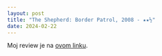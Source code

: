 ```yaml
---
layout: post
title: "The Shepherd: Border Patrol, 2008 - ★★½"
date: 2024-02-22
---
```


Moj review je na [ovom linku](https://letterboxd.com/pavlesap/film/the-shepherd-border-patrol/).
